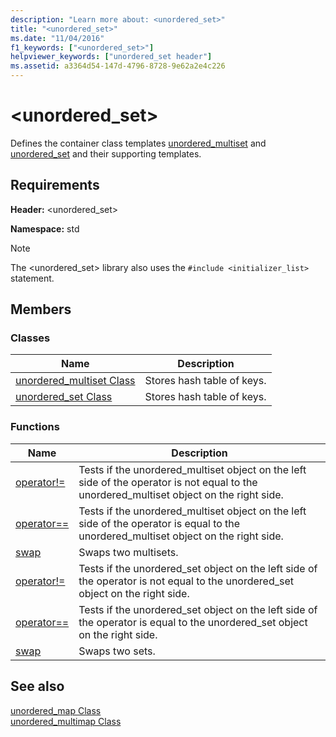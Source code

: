 ```yaml
---
description: "Learn more about: <unordered_set>"
title: "<unordered_set>"
ms.date: "11/04/2016"
f1_keywords: ["<unordered_set>"]
helpviewer_keywords: ["unordered_set header"]
ms.assetid: a3364d54-147d-4796-8728-9e62a2e4c226
---
```

# &lt;unordered_set&gt;

Defines the container class templates [unordered_multiset](../standard-library/unordered-multiset-class.md) and [unordered_set](../standard-library/unordered-set-class.md) and their supporting templates.

## Requirements

**Header:** \<unordered_set>

**Namespace:** std

> [!NOTE]
> The \<unordered_set> library also uses the `#include <initializer_list>` statement.

## Members

### Classes

|Name|Description|
|-|-|
|[unordered_multiset Class](../standard-library/unordered-multiset-class.md)|Stores hash table of keys.|
|[unordered_set Class](../standard-library/unordered-set-class.md)|Stores hash table of keys.|

### Functions

|Name|Description|
|-|-|
|[operator!=](../standard-library/unordered-set-operators.md#op_neq)|Tests if the unordered_multiset object on the left side of the operator is not equal to the unordered_multiset object on the right side.|
|[operator==](../standard-library/unordered-set-operators.md#op_eq_eq)|Tests if the unordered_multiset object on the left side of the operator is equal to the unordered_multiset object on the right side.|
|[swap](../standard-library/unordered-set-functions.md#swap_unordered_multiset)|Swaps two multisets.|
|[operator!=](../standard-library/unordered-set-operators.md#op_neq)|Tests if the unordered_set object on the left side of the operator is not equal to the unordered_set object on the right side.|
|[operator==](../standard-library/unordered-set-operators.md#op_eq_eq)|Tests if the unordered_set object on the left side of the operator is equal to the unordered_set object on the right side.|
|[swap](../standard-library/unordered-set-functions.md#swap)|Swaps two sets.|

## See also

[unordered_map Class](../standard-library/unordered-map-class.md)\
[unordered_multimap Class](../standard-library/unordered-multimap-class.md)
